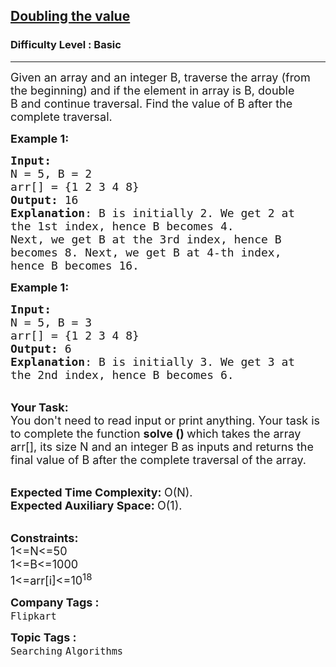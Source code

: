 <h2><a href="https://practice.geeksforgeeks.org/problems/doubling-the-value4859/1?page=1&difficulty[]=-1&status[]=unsolved&category[]=Searching&sortBy=submissions">Doubling the value</a></h2><h3>Difficulty Level : Basic</h3><hr><div class="problems_problem_content__Xm_eO"><p><span style="font-size:18px">Given an array and an integer B, traverse the array (from the beginning) and if the element in array is B, double B&nbsp;and continue traversal. Find the value of B after the complete traversal.</span></p>

<p><span style="font-size:18px"><strong>Example 1:</strong></span></p>

<pre><span style="font-size:18px"><strong>Input:</strong>
N = 5, B = 2
arr[] = {1 2 3 4 8}
<strong>Output:</strong> 16
<strong>Explanation</strong>: B is initially 2. We get 2 at
the 1st index, hence B becomes 4. 
Next, we get B at the 3rd index, hence B 
becomes 8. Next, we get B at 4-th index, 
hence B becomes 16.</span>
</pre>

<p><span style="font-size:18px"><strong>Example 1:</strong></span></p>

<pre><span style="font-size:18px"><strong>Input:</strong>
N = 5, B = 3
arr[] = {1 2 3 4 8}
<strong>Output:</strong> 6
<strong>Explanation</strong>: B is initially 3. We get 3 at
the 2nd index, hence B becomes 6.</span></pre>

<p><br>
<span style="font-size:18px"><strong>Your Task:</strong><br>
You don't need to read input or print anything. Your task is to complete the function&nbsp;<strong>solve ()&nbsp;</strong>which takes the array arr[], its size N and an integer B as inputs and returns the final value of B after the complete traversal of the array.</span></p>

<p><br>
<span style="font-size:18px"><strong>Expected Time Complexity:&nbsp;</strong>O(N).<br>
<strong>Expected Auxiliary Space:&nbsp;</strong>O(1).</span></p>

<p><br>
<span style="font-size:18px"><strong>Constraints:</strong><br>
1&lt;=N&lt;=50<br>
1&lt;=B&lt;=1000<br>
1&lt;=arr[i]&lt;=10<sup>18</sup></span></p>
</div><p><span style=font-size:18px><strong>Company Tags : </strong><br><code>Flipkart</code>&nbsp;<br><p><span style=font-size:18px><strong>Topic Tags : </strong><br><code>Searching</code>&nbsp;<code>Algorithms</code>&nbsp;